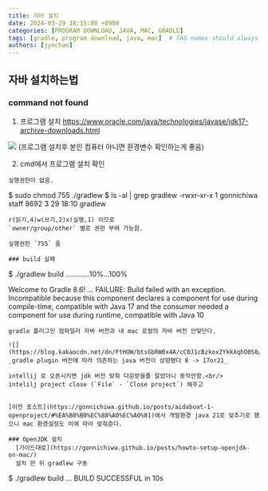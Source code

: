 ```yaml
---
title: 자바 설치
date: 2024-03-29 18:15:00 +0900
categories: [PROGRAM DOWNLOAD, JAVA, MAC, GRADLE]
tags: [gradle, program download, java, mac]  # TAG names should always be lowercase
authors: [jyechan]
---
```


## 자바 설치하는법

### command not found
1. 프로그램 설치
https://www.oracle.com/java/technologies/javase/jdk17-archive-downloads.html


![](https://blog.kakaocdn.net/dn/Ge8bg/btsIbrol5pw/r4xkPgxUrlRH7MIt8RNsr0/img.png)
(프로그램 설치후 본인 컴퓨터 아니면 환경변수 확인하는게 좋음)

2. cmd에서 프로그램 설치 확인


```
실행권한이 없음.

```
$ sudo chmod 755 ./gradlew
$ ls -al | grep gradlew
-rwxr-xr-x   1 gonnichiwa  staff  8692  3 29 18:10 gradlew

```
r(읽기,4)w(쓰기,2)x(실행,1) 이므로  
`owner/group/other` 별로 권한 부여 가능함.

실행권한 `755` 줌

### build 실패

```
$ ./gradlew build
............10%...100%

Welcome to Gradle 8.6!
...
FAILURE: Build failed with an exception.
Incompatible because this component declares a component for use during compile-time, compatible with Java 17 and the consumer needed a component for use during runtime, compatible with Java 10

```
gradle 플러그인 컴파일러 자바 버전과 내 mac 로컬의 자바 버전 안맞단다.

![](https://blog.kakaocdn.net/dn/FtHUW/btsGbRW0x4A/cC0J1cBzkox2YkkXqhO0S0/img.png) 
_gradle plugin 버전에 따라 의존하는 java 버전이 상향됐다 8 -> 17or21_

intellij 로 오픈시키면 jdk 버전 맞춰 다운받을줄 알았더니 동작안함.<br/>
intelilj project close (`File` - `Close project`) 해주고
  
  
[이전 포스트](https://gonnichiwa.github.io/posts/aidaboat-1-openproject/#%EA%B8%B0%EC%88%A0%EC%A0%81)에서 개발환경 java 21로 맞추기로 했으니 mac 환경설정도 이에 따라 맞춰준다.

### OpenJDK 설치
  [가이드대로](https://gonnichiwa.github.io/posts/howto-setup-openjdk-on-mac/)
  설치 한 뒤 gradlew 구동

```
$ ./gradlew build
...
BUILD SUCCESSFUL in 10s
```
